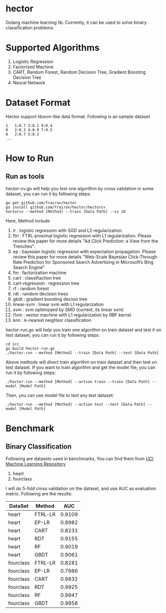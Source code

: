 hector
======

Golang machine learning lib. Currently, it can be used to solve binary classification problems.

# Supported Algorithms

1. Logistic Regression
2. Factorized Machine
3. CART, Random Forest, Random Decision Tree, Gradient Boosting Decision Tree
4. Neural Network

# Dataset Format

Hector support libsvm-like data format. Following is an sample dataset

	1 	1:0.7 3:0.1 9:0.4
	0	2:0.3 4:0.9 7:0.5
	0	2:0.7 5:0.3
	...

# How to Run

## Run as tools

hector-cv.go will help you test one algorithm by cross validation in some dataset, you can run it by following steps:

	go get github.com/frairon/hector
	go install github.com/frairon/hector/hectorcv
	hectorcv --method [Method] --train [Data Path] --cv 10

Here, Method include

1. lr : logistic regression with SGD and L2 regularization.
2. ftrl : FTRL-proximal logistic regreesion with L1 regularization. Please review this paper for more details "Ad Click Prediction: a View from the Trenches".
3. ep : bayesian logistic regression with expectation propagation. Please review this paper for more details "Web-Scale Bayesian Click-Through Rate Prediction for Sponsored Search Advertising in Microsoft’s Bing Search Engine"
4. fm : factorization machine
5. cart : classifiaction tree
6. cart-regression : regression tree
7. rf : random forest
8. rdt : random decision trees
9. gbdt : gradient boosting decisio tree
10. linear-svm : linear svm with L1 regularization
11. svm : svm optimizaed by SMO (current, its linear svm)
12. l1vm : vector machine with L1 regularization by RBF kernel
13. knn : k-nearest neighbor classification

hector-run.go will help you train one algorithm on train dataset and test it on test dataset, you can run it by following steps:

	cd src
	go build hector-run.go
	./hector-run --method [Method] --train [Data Path] --test [Data Path]

Above methods will direct train algorithm on train dataset and then test on test dataset. If you want to train algorithm and get the model file, you can run it by following steps:

	./hector-run --method [Method] --action train --train [Data Path] --model [Model Path]

Then, you can use model file to test any test dataset:

	./hector-run --method [Method] --action test --test [Data Path] --model [Model Path]

# Benchmark

## Binary Classification

Following are datasets used in benchmarks, You can find them from [UCI Machine Learning Repository](http://archive.ics.uci.edu/ml/)

1. heart
2. fourclass

I will do 5-fold cross validation on the dataset, and use AUC as evaluation metric. Following are the results:

DataSet | Method | AUC
------- | ------ | ---
heart   | FTRL-LR   |0.9109
heart   | EP-LR | 0.8982
heart | CART | 0.8231
heart | RDT | 0.9155
heart | RF | 0.9019
heart | GBDT | 0.9061
fourclass | FTRL-LR | 0.8281
fourclass | EP-LR | 0.7986
fourclass | CART | 0.9832
fourclass | RDT | 0.9925
fourclass | RF | 0.9947
fourclass | GBDT | 0.9958

